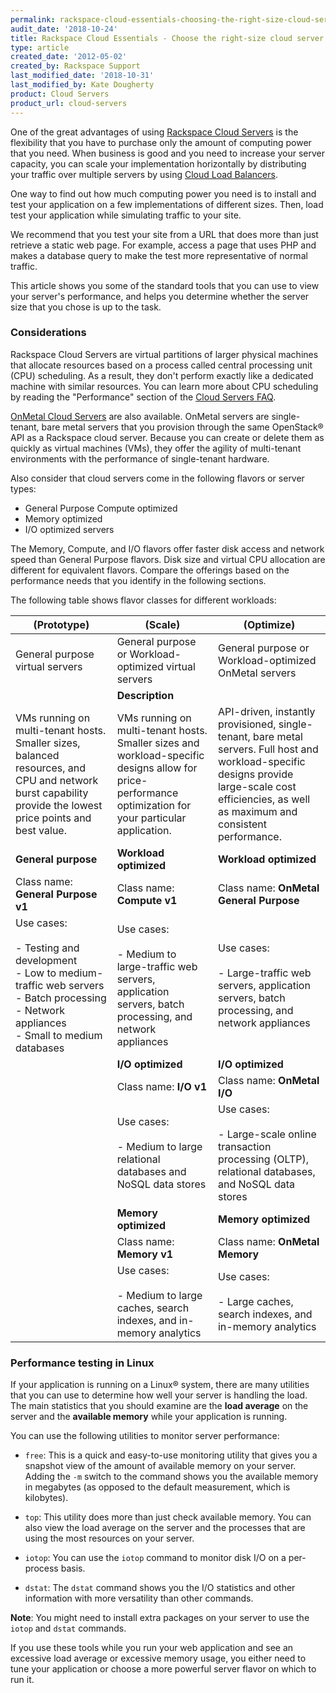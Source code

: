 ```yaml
---
permalink: rackspace-cloud-essentials-choosing-the-right-size-cloud-server/
audit_date: '2018-10-24'
title: Rackspace Cloud Essentials - Choose the right-size cloud server
type: article
created_date: '2012-05-02'
created_by: Rackspace Support
last_modified_date: '2018-10-31'
last_modified_by: Kate Dougherty
product: Cloud Servers
product_url: cloud-servers
---
```


One of the great advantages of using [Rackspace Cloud
Servers](https://www.rackspace.com/cloud/servers/) is the flexibility that you
have to purchase only the amount of computing power that you need. When
business is good and you need to increase your server capacity, you can scale
your implementation horizontally by distributing your traffic over multiple
servers by using [Cloud Load
Balancers](https://www.rackspace.com/cloud/load-balancing).

One way to find out how much computing power you need is to install and test
your application on a few implementations of different sizes. Then, load test
your application while simulating traffic to your site.

We recommend that you test your site from a URL that does more than just
retrieve a static web page. For example, access a page that uses PHP and makes
a database query to make the test more representative of normal traffic.

This article shows you some of the standard tools that you can use to view
your server's performance, and helps you determine whether the server size
that you chose is up to the task.

### Considerations

Rackspace Cloud Servers are virtual partitions of larger physical machines
that allocate resources based on a process called central processing unit
(CPU) scheduling. As a result, they don't perform exactly like a dedicated
machine with similar resources. You can learn more about CPU scheduling by
reading the "Performance" section of the [Cloud Servers
FAQ](/support/how-to/cloud-servers-faq).

[OnMetal Cloud Servers](https://www.rackspace.com/cloud/servers/onmetal) are
also available. OnMetal servers are single-tenant, bare metal servers that you
provision through the same OpenStack&reg; API as a Rackspace cloud server.
Because you can create or delete them as quickly as virtual machines (VMs),
they offer the agility of multi-tenant environments with the performance of
single-tenant hardware.

Also consider that cloud servers come in the following flavors or server
types:

- General Purpose Compute optimized
- Memory optimized
- I/O optimized servers

The Memory, Compute, and I/O flavors offer faster disk access and network
speed than General Purpose flavors. Disk size and virtual CPU allocation are
different for equivalent flavors. Compare the offerings based on the
performance needs that you identify in the following sections.

The following table shows flavor classes for different workloads:

| (Prototype) | (Scale) | (Optimize) |
| --- | --- | --- |
| General purpose virtual servers | General purpose or Workload-optimized virtual servers | General purpose or Workload-optimized OnMetal servers |
|   | **Description** |   |
| VMs running on multi-tenant hosts. Smaller sizes, balanced resources, and CPU and network burst capability provide the lowest price points and best value. | VMs running on multi-tenant hosts. Smaller sizes and workload-specific designs allow for price-performance optimization for your particular application. | API-driven, instantly provisioned, single-tenant, bare metal servers. Full host and workload-specific designs provide large-scale cost efficiencies, as well as maximum and consistent performance. |
| **General purpose** | **Workload optimized** | **Workload optimized** |
| Class name: **General Purpose v1** | Class name: **Compute v1** | Class name: **OnMetal General Purpose** |
| Use cases:<br /><br /> - Testing and development<br /> - Low to medium-traffic web servers<br /> - Batch processing<br /> - Network appliances<br /> - Small to medium databases | Use cases:<br /><br /> - Medium to large-traffic web servers, application servers, batch processing, and network appliances | Use cases:<br /><br /> - Large-traffic web servers, application servers, batch processing, and network appliances|
|   | **I/O optimized** | **I/O optimized** |
|   | Class name: **I/O v1** | Class name: **OnMetal I/O** |
|   | Use cases:<br /><br />- Medium to large relational databases and NoSQL data stores | Use cases:<br /><br />- Large-scale online transaction processing (OLTP), relational databases, and NoSQL data stores |
|   | **Memory optimized** | **Memory optimized** |
|   | Class name: **Memory v1** | Class name: **OnMetal Memory** |
|   | Use cases:<br /><br /> - Medium to large caches, search indexes, and in-memory analytics | Use cases:<br /><br />- Large caches, search indexes, and in-memory analytics |

### Performance testing in Linux

If your application is running on a Linux&reg; system, there are many
utilities that you can use to determine how well your server is handling the
load. The main statistics that you should examine are the **load average** on
the server and the **available memory** while your application is running.

You can use the following utilities to monitor server performance:

-  `free`: This is a quick and easy-to-use monitoring utility that gives you a
   snapshot view of the amount of available memory on your server. Adding the
   `-m` switch to the command shows you the available memory in megabytes (as
   opposed to the default measurement, which is kilobytes).

-  `top`: This utility does more than just check available memory. You can
   also view the load average on the server and the processes that are using
   the most resources on your server.

-  `iotop`: You can use the `iotop` command to monitor disk I/O on a
   per-process basis.

-  `dstat`: The `dstat` command shows you the I/O statistics and other
   information with more versatility than other commands.

**Note**: You might need to install extra packages on your server to use the
`iotop` and `dstat` commands.

If you use these tools while you run your web application and see an excessive
load average or excessive memory usage, you either need to tune your
application or choose a more powerful server flavor on which to run it.
